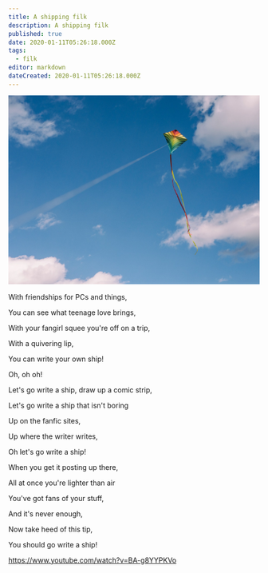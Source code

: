 ```yaml
---
title: A shipping filk
description: A shipping filk
published: true
date: 2020-01-11T05:26:18.000Z
tags:
  - filk
editor: markdown
dateCreated: 2020-01-11T05:26:18.000Z
---
```


![Featured Image](a-shipping-filk.jpg)

With friendships for PCs and things,

You can see what teenage love brings,

With your fangirl squee you're off on a trip,

With a quivering lip,

You can write your own ship!

Oh, oh oh!

Let's go write a ship, draw up a comic strip,

Let's go write a ship that isn't boring

Up on the fanfic sites,

Up where the writer writes,

Oh let's go write a ship!

When you get it posting up there,

All at once you're lighter than air

You've got fans of your stuff,

And it's never enough,

Now take heed of this tip,

You should go write a ship!

https://www.youtube.com/watch?v=BA-g8YYPKVo




    